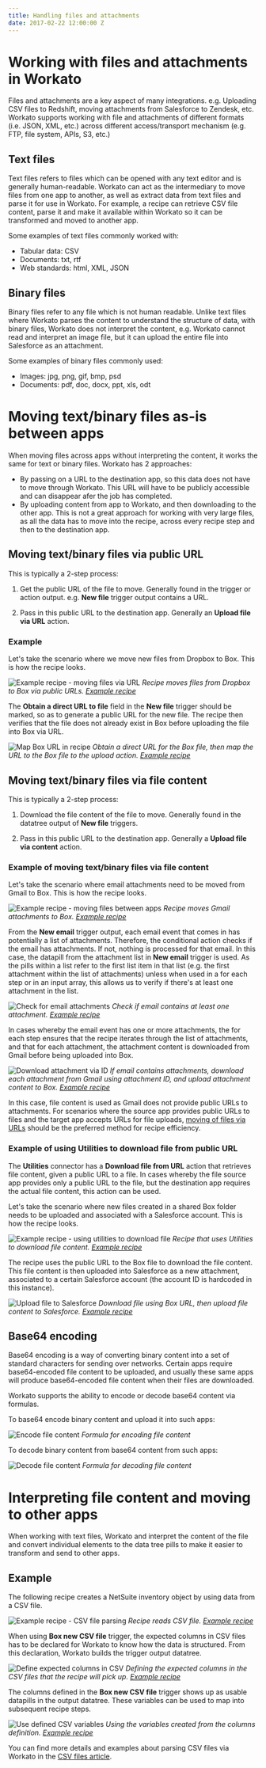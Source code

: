 ```yaml
---
title: Handling files and attachments
date: 2017-02-22 12:00:00 Z
---
```

# Working with files and attachments in Workato
Files and attachments are a key aspect of many integrations. e.g. Uploading  CSV files to Redshift, moving attachments from Salesforce to Zendesk, etc. Workato supports working with file and attachments of different formats (i.e. JSON, XML, etc.) across different access/transport mechanism (e.g. FTP, file system, APIs, S3, etc.)

## Text files
Text files refers to files which can be opened with any text editor and is generally human-readable. Workato can act as the intermediary to move files from one app to another, as well as extract data from text files and parse it for use in Workato. For example, a recipe can retrieve CSV file content, parse it and make it available within Workato so it can be transformed and moved to another app.

Some examples of text files commonly worked with:
- Tabular data: CSV
- Documents: txt, rtf
- Web standards: html, XML, JSON

## Binary files
Binary files refer to any file which is not human readable. Unlike text files where Workato parses the content to understand the structure of data, with binary files, Workato does not interpret the content, e.g. Workato cannot read and interpret an image file, but it can upload the entire file into Salesforce as an attachment.

Some examples of binary files commonly used:
- Images: jpg, png, gif, bmp, psd
- Documents: pdf, doc, docx, ppt, xls, odt

# Moving text/binary files as-is between apps
When moving files across apps without interpreting the content, it works the same for text or binary files. Workato has 2 approaches:
- By passing on a URL to the destination app, so this data does not have to move through Workato. This URL will have to be publicly accessible and can disappear afer the job has completed.
- By uploading content from app to Workato, and then downloading to the other app. This is not a great approach for working with very large files, as all the data has to move into the recipe, across every recipe step and then to the destination app.

## Moving text/binary files via public URL
This is typically a 2-step process:

1. Get the public URL of the file to move. Generally found in the trigger or action output. e.g. **New file** trigger output contains a URL.

2. Pass in this public URL to the destination app. Generally an **Upload file via URL** action.

### Example
Let's take the scenario where we move new files from Dropbox to Box. This is how the recipe looks.

![Example recipe - moving files via URL](/assets/images/features/files-and-attachments/file-url-recipe.png)
*Recipe moves files from Dropbox to Box via public URLs. [Example recipe](https://www.workato.com/recipes/485735)*

The **Obtain a direct URL to file** field in the **New file** trigger should be marked, so as to generate a public URL for the new file. The recipe then verifies that the file does not already exist in Box before uploading the file into Box via URL.

![Map Box URL in recipe](/assets/images/features/files-and-attachments/map-box-url-in-recipe.gif)
*Obtain a direct URL for the Box file, then map the URL to the Box file to the upload action. [Example recipe](https://www.workato.com/recipes/485735)*

## Moving text/binary files via file content
This is typically a 2-step process:

1. Download the file content of the file to move. Generally found in the datatree output of **New file** triggers.

2. Pass in this public URL to the destination app. Generally a **Upload file via content** action.

### Example of moving text/binary files via file content
Let's take the scenario where email attachments need to be moved from Gmail to Box. This is how the recipe looks.

![Example recipe - moving files between apps](/assets/images/features/files-and-attachments/moving-files-betwen-apps-recipe.png)
*Recipe moves Gmail attachments to Box. [Example recipe](https://www.workato.com/recipes/485773)*

From the **New email** trigger output, each email event that comes in has potentially a list of attachments. Therefore, the conditional action checks if the email has attachments. If not, nothing is processed for that email. In this case, the datapill from the attachment list in **New email** trigger is used. As the pills within a list refer to the first list item in that list (e.g. the first attachment within the list of attachments) unless when used in a for each step or in an input array, this allows us to verify if there's at least one attachment in the list.

![Check for email attachments](/assets/images/features/files-and-attachments/check-for-email-attachments.gif)
*Check if email contains at least one attachment. [Example recipe](https://www.workato.com/recipes/485773)*

In cases whereby the email event has one or more attachments, the for each step ensures that the recipe iterates through the list of attachments, and that for each attachment, the attachment content is downloaded from Gmail before being uploaded into Box.

![Download attachment via ID](/assets/images/features/files-and-attachments/download-attachment-via-id.gif)
*If email contains attachments, download each attachment from Gmail using attachment ID, and upload attachment content to Box. [Example recipe](https://www.workato.com/recipes/485773)*

In this case, file content is used as Gmail does not provide public URLs to attachments. For scenarios where the source app provides public URLs to files and the target app accepts URLs for file uploads, [moving of files via URLs](#moving-textbinary-files-via-public-url) should be the preferred method for recipe efficiency.

### Example of using Utilities to download file from public URL
The **Utilities** connector has a **Download file from URL** action that retrieves file content, given a public URL to a file. In cases whereby the file source app provides only a public URL to the file, but the destination app requires the actual file content, this action can be used.

Let's take the scenario where new files created in a shared Box folder needs to be uploaded and associated with a Salesforce account. This is how the recipe looks.

![Example recipe - using utilities to download file](/assets/images/features/files-and-attachments/utilities-download-file.png)
*Recipe that uses Utilities to download file content. [Example recipe](https://www.workato.com/recipes/485775)*

The recipe uses the public URL to the Box file to download the file content. This file content is then uploaded into Salesforce as a new attachment, associated to a certain Salesforce account (the account ID is hardcoded in this instance).

![Upload file to Salesforce](/assets/images/features/files-and-attachments/upload-file-to-salesforce.gif)
*Download file using Box URL, then upload file content to Salesforce. [Example recipe](https://www.workato.com/recipes/485775)*

## Base64 encoding
Base64 encoding is a way of converting binary content into a set of standard characters for sending over networks. Certain apps require base64-encoded file content to be uploaded, and usually these same apps will produce base64-encoded file content when their files are downloaded.

Workato supports the ability to encode or decode base64 content via formulas.

To base64 encode binary content and upload it into such apps:

![Encode file content](/assets/images/features/files-and-attachments/encode-file.png)
*Formula for encoding file content*

To decode binary content from base64 content from such apps:

![Decode file content](/assets/images/features/files-and-attachments/decode-file.png)
*Formula for decoding file content*

# Interpreting file content and moving to other apps
When working with text files, Workato and interpret the content of the file and convert individual elements to the data tree pills to make it easier to transform and send to other apps.

## Example
The following recipe creates a NetSuite inventory object by using data from a CSV file.

![Example recipe - CSV file parsing](/assets/images/features/files-and-attachments/csv-file-parsing-recipe.png)
*Recipe reads CSV file. [Example recipe](https://www.workato.com/recipes/485023)*

When using **Box new CSV file** trigger, the expected columns in CSV files has to be declared for Workato to know how the data is structured. From this declaration, Workato builds the trigger output datatree.

![Define expected columns in CSV](/assets/images/features/files-and-attachments/define-expected-csv-columns.gif)
*Defining the expected columns in the CSV files that the recipe will pick up. [Example recipe](https://www.workato.com/recipes/485023)*

The columns defined in the **Box new CSV file** trigger shows up as usable datapills in the output datatree. These variables can be used to map into subsequent recipe steps.

![Use defined CSV variables](/assets/images/features/files-and-attachments/use-defined-csv-variables.gif)
*Using the variables created from the columns definition. [Example recipe](https://www.workato.com/recipes/485023)*

You can find more details and examples about parsing CSV files via Workato in the [CSV files article](/features/handling-csv-files.md).
